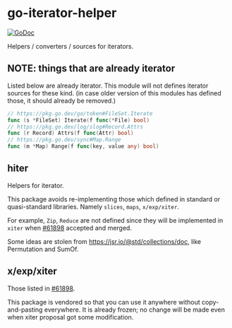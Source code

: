 # go-iterator-helper

[![GoDoc](https://godoc.org/github.com/golang/gddo?status.svg)](https://pkg.go.dev/github.com/ngicks/go-iterator-helper)

Helpers / converters / sources for iterators.

## NOTE: things that are already iterator

Listed below are already iterator.
This module will not defines iterator sources for these kind.
(in case older version of this modules has defined those, it should already be removed.)

```go
// https://pkg.go.dev/go/token#FileSet.Iterate
func (s *FileSet) Iterate(f func(*File) bool)
// https://pkg.go.dev/log/slog#Record.Attrs
func (r Record) Attrs(f func(Attr) bool)
// https://pkg.go.dev/sync#Map.Range
func (m *Map) Range(f func(key, value any) bool)
```

## hiter

Helpers for iterator.

This package avoids re-implementing those which defined in standard or quasi-standard libraries.
Namely `slices`, `maps`, `x/exp/xiter`.

For example, `Zip`, `Reduce` are not defined since they will be implemented in `xiter` when
[#61898](https://github.com/golang/go/issues/61898) accepted and merged.

Some ideas are stolen from https://jsr.io/@std/collections/doc, like Permutation and SumOf.

## x/exp/xiter

Those listed in [#61898](https://github.com/golang/go/issues/61898).

This package is vendored so that you can use it anywhere without copy-and-pasting everywhere.
It is already frozen; no change will be made even when xiter proposal got some modification.
